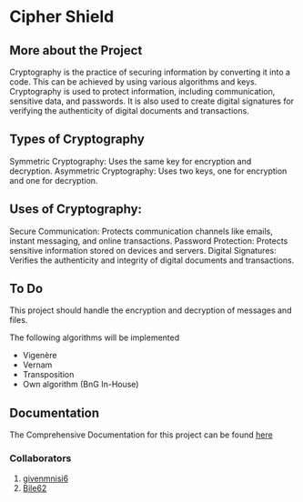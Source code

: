 # Cipher Shield

## More about the Project

Cryptography is the practice of securing information by converting it into a code. This can be achieved by using various algorithms and keys. Cryptography is used to protect information, including communication, sensitive data, and passwords. It is also used to create digital signatures for verifying the authenticity of digital documents and transactions.

## Types of Cryptography

Symmetric Cryptography: Uses the same key for encryption and decryption.
Asymmetric Cryptography: Uses two keys, one for encryption and one for decryption.

## Uses of Cryptography:

Secure Communication: Protects communication channels like emails, instant messaging, and online transactions.
Password Protection: Protects sensitive information stored on devices and servers.
Digital Signatures: Verifies the authenticity and integrity of digital documents and transactions.

## To Do
This project should handle the encryption and decryption of messages and files.

The following algorithms will be implemented
- Vigenère
- Vernam
- Transposition
- Own algorithm (BnG In-House)

## Documentation
The Comprehensive Documentation for this project can be found [here](https://github.com/givenmnisi6/Cryptography-Project/blob/main/Documentation/Project%20document.pdf)

### Collaborators
1. [givenmnisi6](https://github.com/givenmnisi6)
2. [Bile62](https://github.com/Bile62")

         



